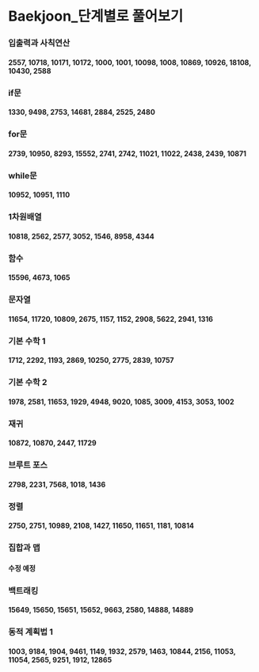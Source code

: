 # Baekjoon_단계별로 풀어보기
### 입출력과 사칙연산
#### 2557, 10718, 10171, 10172, 1000, 1001, 10098, 1008, 10869, 10926, 18108, 10430, 2588
### if문
#### 1330, 9498, 2753, 14681, 2884, 2525, 2480
### for문
#### 2739, 10950, 8293, 15552, 2741, 2742, 11021, 11022, 2438, 2439, 10871
### while문
#### 10952, 10951, 1110
### 1차원배열
#### 10818, 2562, 2577, 3052, 1546, 8958, 4344
### 함수
#### 15596, 4673, 1065
### 문자열
#### 11654, 11720, 10809, 2675, 1157, 1152, 2908, 5622, 2941, 1316
### 기본 수학 1
#### 1712, 2292, 1193, 2869, 10250, 2775, 2839, 10757
### 기본 수학 2
#### 1978, 2581, 11653, 1929, 4948, 9020, 1085, 3009, 4153, 3053, 1002
### 재귀
#### 10872, 10870, 2447, 11729
### 브루트 포스
#### 2798, 2231, 7568, 1018, 1436
### 정렬
#### 2750, 2751, 10989, 2108, 1427, 11650, 11651, 1181, 10814
### 집합과 맵
#### 수정 예정
### 백트래킹
#### 15649, 15650, 15651, 15652, 9663, 2580, 14888, 14889
### 동적 계획법 1
#### 1003, 9184, 1904, 9461, 1149, 1932, 2579, 1463, 10844, 2156, 11053, 11054, 2565, 9251, 1912, 12865